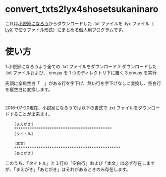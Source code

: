 # convert_txts2lyx4shosetsukaninaro
これは[小説家になろう](http://syosetu.com/)からダウンロードした .txt ファイルを .lyx ファイル（ [LyX](http://www.lyx.org/) で使うファイル形式）にまとめる個人用プログラムです。

# 使い方
1.小説家になろうより全ての .txt ファイルをダウンロード
2.ダウンロードした .txt ファイルおよび、 cnv.py を 1 つのディレクトリ下に置く
3.cnv.py を実行

先頭に全角空白「　」がある行を字下げ、無い行を字下げなしに変換し、空白行を縦空白に変換します。

#
2016-07-20現在、小説家になろうでは以下の書式で .txt ファイルをダウンロードすることが出来ます。

```
    [まえがき]
    ********************************************
    [タイトル]
    
    [本文]
    ************************************************
    [あとがき]
```

このうち、「タイトル」と１行の「空白行」および「本文」は必ず存在しますが、「まえがき」「あとがき」はそれがあるときのみ存在します。
